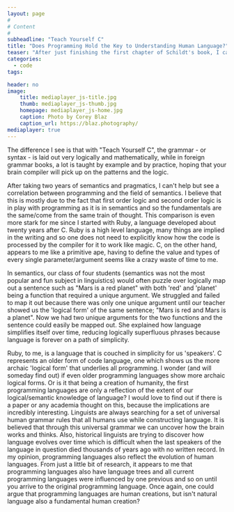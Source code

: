 ```yaml
---
layout: page
#
# Content
#
subheadline: "Teach Yourself C"
title: "Does Programming Hold the Key to Understanding Human Language?"
teaser: "After just finishing the first chapter of Schildt's book, I can't help but be struck how similar the first (and potentially more) chapter of this book was to a grammar book for a foreign language. For example, there is a segment in the first chapter which states, 'a prototype consists of a function's name, its return type, and its parameter list...the compiler needs to know this information in order for it to properly execute a call to the function.' This is the equivalent of a grammar book explaining how a sentence is structured in the foreign language; a sentence contains an object, verb, and subject. Just switch out the word 'compiler' with 'brain' and it strikes me as a very human-like system."
categories:
  - code
tags:

header: no
image:
    title: mediaplayer_js-title.jpg
    thumb: mediaplayer_js-thumb.jpg
    homepage: mediaplayer_js-home.jpg
    caption: Photo by Corey Blaz
    caption_url: https://blaz.photography/
mediaplayer: true
---
```


The difference I see is that with "Teach Yourself C", the grammar - or syntax - is laid out very logically and mathematically, while in foreign grammar books, a lot is taught by example and by practice, hoping that your brain compiler will pick up on the patterns and the logic.

After taking two years of semantics and pragmatics, I can't help but see a correlation between programming and the field of semantics. I believe that this is mostly due to the fact that first order logic and second order logic is in play with programming as it is in semantics and so the fundamentals are the same/come from the same train of thought. This comparison is even more stark for me since I started with Ruby, a language developed about twenty years after C. Ruby is a high level language, many things are implied in the writing and so one does not need to explicitly know how the code is processed by the compiler for it to work like magic. C, on the other hand, appears to me like a primitive ape, having to define the value and types of every single parameter/argument seems like a crazy waste of time to me.

In semantics, our class of four students (semantics was not the most popular and fun subject in linguistics) would often puzzle over logically map out a sentence such as "Mars is a red planet" with both 'red' and 'planet' being a function that required a unique argument. We struggled and failed to map it out because there was only one unique argument until our teacher showed us the 'logical form' of the same sentence; "Mars is red and Mars is a planet". Now we had two unique arguments for the two functions and the sentence could easily be mapped out. She explained how language simplifies itself over time, reducing logically superfluous phrases because language is forever on a path of simplicity.

Ruby, to me, is a language that is couched in simplicity for us 'speakers'. C represents an older form of code language, one which shows us the more archaic 'logical form' that underlies all programming. I wonder (and will someday find out) if even older programming languages show more archaic logical forms. Or is it that being a creation of humanity, the first programming languages are only a reflection of the extent of our logical/semantic knowledge of language? I would love to find out if there is a paper or any academia thought on this, because the implications are incredibly interesting. Linguists are always searching for a set of universal human grammar rules that all humans use while constructing language. It is believed that through this universal grammar we can uncover how the brain works and thinks. Also, historical linguists are trying to discover how language evolves over time which is difficult when the last speakers of the language in question died thousands of years ago with no written record. In my opinion, programming languages also reflect the evolution of human languages. From just a little bit of research, it appears to me that programming languages also have language trees and all current programming languages were influenced by one previous and so on until you arrive to the original programming language. Once again, one could argue that programming languages are human creations, but isn't natural language also a fundamental human creation?

